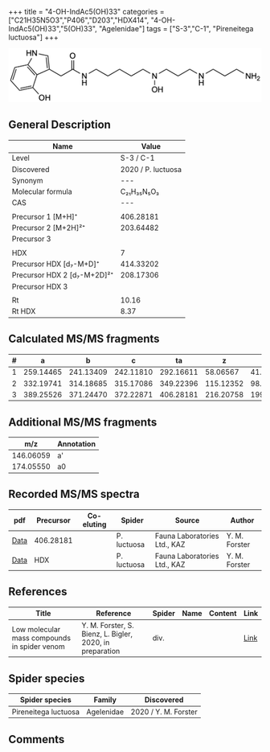 +++
title = "4-OH-IndAc5(OH)33"
categories = ["C21H35N5O3","P406","D203","HDX414",
"4-OH-IndAc5(OH)33","5(OH)33",
"Agelenidae"]
tags = ["S-3","C-1",
"Pireneitega luctuosa"]
+++

![](/img/4-OH-IndAc5(OH)33.png)

## General Description

| Name                       | Value              |
|----------------------------|--------------------|
| Level                      | S-3 / C-1          |
| Discovered                 | 2020 / P. luctuosa |
| Synonym                    | ---                |
| Molecular formula          | C₂₁H₃₅N₅O₃                   |
| CAS                        | ---                |
|                            |                    |
| Precursor 1 [M+H]⁺         | 406.28181                   |
| Precursor 2 [M+2H]²⁺       | 203.64482                   |
| Precursor 3                |                    |
|                            |                    |
| HDX                        | 7                   |
| Precursor HDX   [d₇-M+D]⁺   | 414.33202                   |
| Precursor HDX 2 [d₇-M+2D]²⁺ | 208.17306                   |
| Precursor HDX 3            |                    |
|                            |                    |
| Rt                         | 10.16                   |
| Rt HDX                     | 8.37                   |

## Calculated MS/MS fragments

| # | a         | b         | c         | ta        | z         | y         | tz        |
|---|-----------|-----------|-----------|-----------|-----------|-----------|-----------|
| 1 | 259.14465 | 241.13409 | 242.11810 | 292.16611 | 58.06567 | 41.03912 | 75.09222 |
| 2 | 332.19741 | 314.18685 | 315.17086 | 349.22396 | 115.12352 | 98.09697 | 148.14498 |
| 3 | 389.25526 | 371.24470 | 372.22871 | 406.28181 | 216.20758 | 199.18103 | 233.23413 |

## Additional MS/MS fragments

| m/z | Annotation |
|-----|------------|
| 146.06059    | a'   |
| 174.05550    | a0   |

## Recorded MS/MS spectra

| pdf                                             | Precursor | Co-eluting | Spider      | Source                       | Author        |
|-------------------------------------------------|-----------|------------|-------------|------------------------------|---------------|
| [Data](/pdf/P-luctuosa/406_4-OH-IndAc5(OH)33_Pl.pdf) | 406.28181 |           | P. luctuosa | Fauna Laboratories Ltd., KAZ | Y. M. Forster |
| [Data](/pdf/P-luctuosa/406_4-OH-IndAc5(OH)33_Pl_HDX.pdf) | HDX |           | P. luctuosa | Fauna Laboratories Ltd., KAZ | Y. M. Forster |


## References

| Title | Reference | Spider | Name | Content | Link |
|-------|-----------|--------|------|---------|------|
| Low molecular mass compounds in spider venom      | Y. M. Forster, S. Bienz, L. Bigler, 2020, in preparation          | div.       |   |   | [Link](unknown) |

## Spider species

| Spider species     | Family     | Discovered           |
|--------------------|------------|----------------------|
| Pireneitega luctuosa | Agelenidae | 2020 / Y. M. Forster |


## Comments